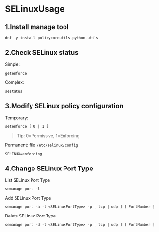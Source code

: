 # SELinuxUsage

## 1.Install manage tool

```
dnf -y install policycoreutils-python-utils
```

## 2.Check SELinux status

Simple:
```
getenforce
```

Complex:
```
sestatus
```

## 3.Modify SELinux policy configuration

Temporary:
```
setenforce [ 0 | 1 ]
```

>Tip: 0=Permissive, 1=Enforcing

Permanent:
file `/etc/selinux/config`
```
SELINUX=enforcing
```

## 4.Change SELinux Port Type

List SELinux Port Type
```
semanage port -l
```

Add SELinux Port Type

```
semanage port -a -t <SELinuxPortType> -p [ tcp | udp ] [ PortNumber ]
```

Delete SELinux Port Type
```
semanage port -d -t <SELinuxPortType> -p [ tcp | udp ] [ PortNumber ]
```
